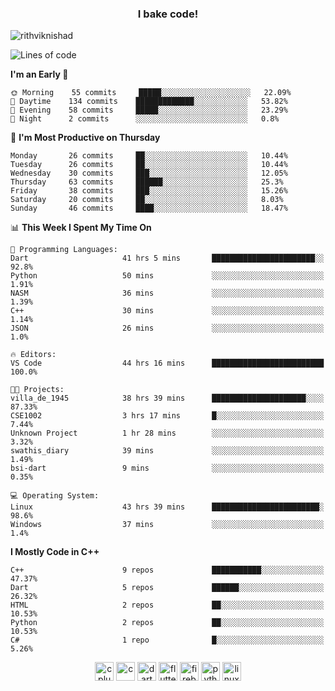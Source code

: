 <h3 align="center">I bake code!</h3>

<p align="left"> <img src="https://komarev.com/ghpvc/?username=rithviknishad" alt="rithviknishad" /> </p>

<!--START_SECTION:waka-->
![Lines of code](https://img.shields.io/badge/From%20Hello%20World%20I%27ve%20Written-690076%20lines%20of%20code-blue)

**I'm an Early 🐤** 

```text
🌞 Morning    55 commits     █████░░░░░░░░░░░░░░░░░░░░   22.09% 
🌆 Daytime    134 commits    █████████████░░░░░░░░░░░░   53.82% 
🌃 Evening    58 commits     █████░░░░░░░░░░░░░░░░░░░░   23.29% 
🌙 Night      2 commits      ░░░░░░░░░░░░░░░░░░░░░░░░░   0.8%

```
📅 **I'm Most Productive on Thursday** 

```text
Monday       26 commits     ██░░░░░░░░░░░░░░░░░░░░░░░   10.44% 
Tuesday      26 commits     ██░░░░░░░░░░░░░░░░░░░░░░░   10.44% 
Wednesday    30 commits     ███░░░░░░░░░░░░░░░░░░░░░░   12.05% 
Thursday     63 commits     ██████░░░░░░░░░░░░░░░░░░░   25.3% 
Friday       38 commits     ███░░░░░░░░░░░░░░░░░░░░░░   15.26% 
Saturday     20 commits     ██░░░░░░░░░░░░░░░░░░░░░░░   8.03% 
Sunday       46 commits     ████░░░░░░░░░░░░░░░░░░░░░   18.47%

```


📊 **This Week I Spent My Time On** 

```text
💬 Programming Languages: 
Dart                     41 hrs 5 mins       ███████████████████████░░   92.8% 
Python                   50 mins             ░░░░░░░░░░░░░░░░░░░░░░░░░   1.91% 
NASM                     36 mins             ░░░░░░░░░░░░░░░░░░░░░░░░░   1.39% 
C++                      30 mins             ░░░░░░░░░░░░░░░░░░░░░░░░░   1.14% 
JSON                     26 mins             ░░░░░░░░░░░░░░░░░░░░░░░░░   1.0%

🔥 Editors: 
VS Code                  44 hrs 16 mins      █████████████████████████   100.0%

🐱‍💻 Projects: 
villa_de_1945            38 hrs 39 mins      █████████████████████░░░░   87.33% 
CSE1002                  3 hrs 17 mins       █░░░░░░░░░░░░░░░░░░░░░░░░   7.44% 
Unknown Project          1 hr 28 mins        ░░░░░░░░░░░░░░░░░░░░░░░░░   3.32% 
swathis_diary            39 mins             ░░░░░░░░░░░░░░░░░░░░░░░░░   1.49% 
bsi-dart                 9 mins              ░░░░░░░░░░░░░░░░░░░░░░░░░   0.35%

💻 Operating System: 
Linux                    43 hrs 39 mins      ████████████████████████░   98.6% 
Windows                  37 mins             ░░░░░░░░░░░░░░░░░░░░░░░░░   1.4%

```

**I Mostly Code in C++** 

```text
C++                      9 repos             ███████████░░░░░░░░░░░░░░   47.37% 
Dart                     5 repos             ██████░░░░░░░░░░░░░░░░░░░   26.32% 
HTML                     2 repos             ██░░░░░░░░░░░░░░░░░░░░░░░   10.53% 
Python                   2 repos             ██░░░░░░░░░░░░░░░░░░░░░░░   10.53% 
C#                       1 repo              █░░░░░░░░░░░░░░░░░░░░░░░░   5.26%

```



<!--END_SECTION:waka-->

<p align="center">
  <img src="https://devicons.github.io/devicon/devicon.git/icons/cplusplus/cplusplus-original.svg" alt="cplusplus" width="30" height="30"/>
  <img src="https://devicons.github.io/devicon/devicon.git/icons/c/c-original.svg" alt="c" width="30" height="30"/>
  <img src="https://www.vectorlogo.zone/logos/dartlang/dartlang-icon.svg" alt="dart" width="30" height="30"/>
  <img src="https://www.vectorlogo.zone/logos/flutterio/flutterio-icon.svg" alt="flutter" width="30" height="30"/> 
  <img src="https://www.vectorlogo.zone/logos/firebase/firebase-icon.svg" alt="firebase" width="30" height="30"/> 
  <img src="https://devicons.github.io/devicon/devicon.git/icons/python/python-original.svg" alt="python" width="30" height="30"/> 
  <img src="https://devicons.github.io/devicon/devicon.git/icons/linux/linux-original.svg" alt="linux" width="30" height="30"/> 
</p>
